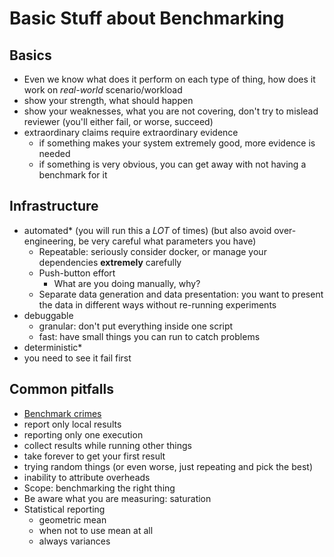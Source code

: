 # Basic Stuff about Benchmarking

## Basics
- Even we know what does it perform on each type of thing, how does it work on *real-world* scenario/workload
- show your strength, what should happen
- show your weaknesses, what you are not covering, don't try to mislead reviewer (you'll either fail, or worse, succeed)
- extraordinary claims require extraordinary evidence
  - if something makes your system extremely good, more evidence is needed
  - if something is very obvious, you can get away with not having a benchmark for it
## Infrastructure
- automated* (you will run this a *LOT* of times) (but also avoid over-engineering, be very careful what parameters you have)
  - Repeatable: seriously consider docker, or manage your dependencies **extremely** carefully
  - Push-button effort
    - What are you doing manually, why?
  - Separate data generation and data presentation: you want to present the data in different ways without re-running experiments
- debuggable
  - granular: don't put everything inside one script
  - fast: have small things you can run to catch problems
- deterministic*
- you need to see it fail first
## Common pitfalls
- [Benchmark crimes](https://gernot-heiser.org/benchmarking-crimes.html)
- report only local results
- reporting only one execution
- collect results while running other things
- take forever to get your first result
- trying random things (or even worse, just repeating and pick the best)
- inability to attribute overheads
- Scope: benchmarking the right thing
- Be aware what you are measuring: saturation
- Statistical reporting
  - geometric mean
  - when not to use mean at all
  - always variances
